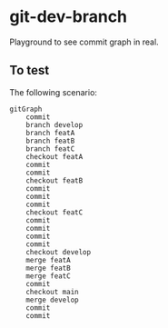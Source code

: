 # git-dev-branch

Playground to see commit graph in real.

## To test

The following scenario:

```mermaid
gitGraph
    commit
    branch develop
    branch featA
    branch featB
    branch featC
    checkout featA
    commit
    commit
    checkout featB
    commit
    commit
    commit
    checkout featC
    commit
    commit
    commit
    commit
    checkout develop
    merge featA
    merge featB
    merge featC
    commit
    checkout main
    merge develop
    commit
    commit
```
